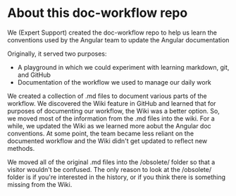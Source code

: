 # About this doc-workflow repo

We (Expert Support) created the doc-workflow repo to help us learn the conventions used by the Angular team to update the Angular documentation

Originally, it served two purposes: 
* A playground in which we could experiment with learning markdown, git, and GitHub
* Documentation of the workflow we used to manage our daily work

We created a collection of .md files to document various parts of the workflow. 
We discovered the Wiki feature in GitHub and learned that for purposes of documenting our workflow, the Wiki was a better option.
So, we moved most of the information from the .md files into the wiki. 
For a while, we updated the Wiki as we learned more aobut the Angular doc conventions.
At some point, the team became less reliant on the documented workflow and the Wiki didn't get updated to reflect new methods.

We moved all of the original .md files into the /obsolete/ folder so that a visitor wouldn't be confused. 
The only reason to look at the /obsolete/ folder is if you're interested in the history, or if you think there is something missing from the Wiki.


